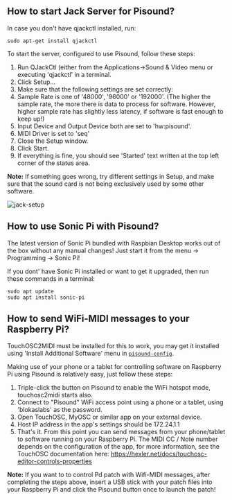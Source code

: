 ## How to start Jack Server for Pisound?

In case you don't have qjackctl installed, run:
```
sudo apt-get install qjackctl
```
To start the server, configured to use Pisound, follow these steps:

1. Run QJackCtl (either from the Applications->Sound & Video menu or executing 'qjackctl' in a terminal.
1. Click Setup...
1. Make sure that the following settings are set correctly:
  1. Sample Rate is one of '48000', '96000' or '192000'. (The higher the sample rate, the more there is data to process for software. However, higher sample rate has slightly less latency, if software is fast enough to keep up!)
  1. Input Device and Output Device both are set to 'hw:pisound'.
  1. MIDI Driver is set to 'seq'
1. Close the Setup window.
1. Click Start.
1. If everything is fine, you should see 'Started' text written at the top left corner of the status area.

**Note:** If something goes wrong, try different settings in Setup, and make sure that the sound card is not being exclusively used by some other software.

![jack-setup](https://raw.githubusercontent.com/wiki/BlokasLabs/pisound-docs/images/jack_setup.png)

## How to use Sonic Pi with Pisound?

The latest version of Sonic Pi bundled with Raspbian Desktop works out of the box without any manual changes! Just start it from the menu -> Programming -> Sonic Pi!

If you dont' have Sonic Pi installed or want to get it upgraded, then run these commands in a terminal:

```
sudo apt update
sudo apt install sonic-pi
```

## How to send WiFi-MIDI messages to your Raspberry Pi?

TouchOSC2MIDI must be installed for this to work, you may get it installed using 'Install Additional Software' menu in [`pisound-config`](Pisound-Config.md).

Making use of your phone or a tablet for controlling software on Raspberry Pi using Pisound is relatively easy, just follow these steps:

1. Triple-click the button on Pisound to enable the WiFi hotspot mode, touchosc2midi starts also.
1. Connect to "Pisound" WiFi access point using a phone or a tablet, using 'blokaslabs' as the password.
1. Open TouchOSC, MyOSC or similar app on your external device.
1. Host IP address in the app's settings should be 172.24.1.1
1. That's it. From this point you can send messages from your phone/tablet to software running on your Raspberry Pi. The MIDI CC / Note number depends on the configuration of the app, for more information, see the TouchOSC documentation here: https://hexler.net/docs/touchosc-editor-controls-properties

**Note:** If you want to to control Pd patch with Wifi-MIDI messages, after completing the steps above, insert a USB stick with your patch files into your Raspberry Pi and click the Pisound button once to launch the patch!
